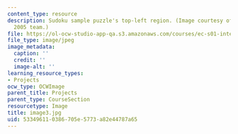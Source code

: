 ```yaml
---
content_type: resource
description: Sudoku sample puzzle's top-left region. (Image courtesy of MIT-AITI Kenya
  2005 team.)
file: https://ol-ocw-studio-app-qa.s3.amazonaws.com/courses/ec-s01-internet-technology-in-local-and-global-communities-spring-2005-summer-2005/533496110386705e5773a82e44787a65_image3.jpg
file_type: image/jpeg
image_metadata:
  caption: ''
  credit: ''
  image-alt: ''
learning_resource_types:
- Projects
ocw_type: OCWImage
parent_title: Projects
parent_type: CourseSection
resourcetype: Image
title: image3.jpg
uid: 53349611-0386-705e-5773-a82e44787a65
---
```

